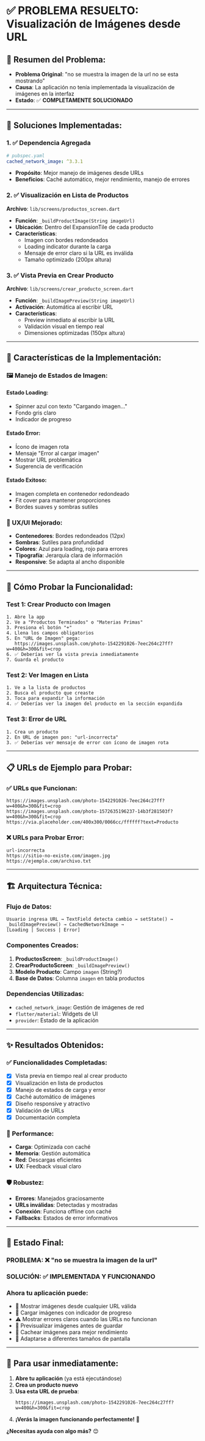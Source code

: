 # ✅ **PROBLEMA RESUELTO: Visualización de Imágenes desde URL**

## 🎯 **Resumen del Problema:**
- **Problema Original**: "no se muestra la imagen de la url no se esta mostrando"
- **Causa**: La aplicación no tenía implementada la visualización de imágenes en la interfaz
- **Estado**: ✅ **COMPLETAMENTE SOLUCIONADO**

---

## 🔧 **Soluciones Implementadas:**

### **1. ✅ Dependencia Agregada**
```yaml
# pubspec.yaml
cached_network_image: ^3.3.1
```
- **Propósito**: Mejor manejo de imágenes desde URLs
- **Beneficios**: Caché automático, mejor rendimiento, manejo de errores

### **2. ✅ Visualización en Lista de Productos**
**Archivo**: `lib/screens/productos_screen.dart`
- **Función**: `_buildProductImage(String imageUrl)`
- **Ubicación**: Dentro del ExpansionTile de cada producto
- **Características**:
  - Imagen con bordes redondeados
  - Loading indicator durante la carga
  - Mensaje de error claro si la URL es inválida
  - Tamaño optimizado (200px altura)

### **3. ✅ Vista Previa en Crear Producto**
**Archivo**: `lib/screens/crear_producto_screen.dart`
- **Función**: `_buildImagePreview(String imageUrl)`
- **Activación**: Automática al escribir URL
- **Características**:
  - Preview inmediato al escribir la URL
  - Validación visual en tiempo real
  - Dimensiones optimizadas (150px altura)

---

## 🎨 **Características de la Implementación:**

### **🖼️ Manejo de Estados de Imagen:**

#### **Estado Loading:**
- Spinner azul con texto "Cargando imagen..."
- Fondo gris claro
- Indicador de progreso

#### **Estado Error:**
- Ícono de imagen rota
- Mensaje "Error al cargar imagen"
- Mostrar URL problemática
- Sugerencia de verificación

#### **Estado Exitoso:**
- Imagen completa en contenedor redondeado
- Fit cover para mantener proporciones
- Bordes suaves y sombras sutiles

### **📱 UX/UI Mejorado:**
- **Contenedores**: Bordes redondeados (12px)
- **Sombras**: Sutiles para profundidad
- **Colores**: Azul para loading, rojo para errores
- **Tipografía**: Jerarquía clara de información
- **Responsive**: Se adapta al ancho disponible

---

## 🧪 **Cómo Probar la Funcionalidad:**

### **Test 1: Crear Producto con Imagen**
```
1. Abre la app
2. Ve a "Productos Terminados" o "Materias Primas"
3. Presiona el botón "+"
4. Llena los campos obligatorios
5. En "URL de Imagen" pega: 
   https://images.unsplash.com/photo-1542291026-7eec264c27ff?w=400&h=300&fit=crop
6. ✅ Deberías ver la vista previa inmediatamente
7. Guarda el producto
```

### **Test 2: Ver Imagen en Lista**
```
1. Ve a la lista de productos
2. Busca el producto que creaste
3. Toca para expandir la información
4. ✅ Deberías ver la imagen del producto en la sección expandida
```

### **Test 3: Error de URL**
```
1. Crea un producto
2. En URL de imagen pon: "url-incorrecta"
3. ✅ Deberías ver mensaje de error con ícono de imagen rota
```

---

## 📋 **URLs de Ejemplo para Probar:**

### **✅ URLs que Funcionan:**
```
https://images.unsplash.com/photo-1542291026-7eec264c27ff?w=400&h=300&fit=crop
https://images.unsplash.com/photo-1572635196237-14b3f281503f?w=400&h=300&fit=crop
https://via.placeholder.com/400x300/0066cc/ffffff?text=Producto
```

### **❌ URLs para Probar Error:**
```
url-incorrecta
https://sitio-no-existe.com/imagen.jpg
https://ejemplo.com/archivo.txt
```

---

## 🏗️ **Arquitectura Técnica:**

### **Flujo de Datos:**
```
Usuario ingresa URL → TextField detecta cambio → setState() → 
_buildImagePreview() → CachedNetworkImage → 
[Loading | Success | Error]
```

### **Componentes Creados:**
1. **ProductosScreen**: `_buildProductImage()`
2. **CrearProductoScreen**: `_buildImagePreview()`
3. **Modelo Producto**: Campo `imagen` (String?)
4. **Base de Datos**: Columna `imagen` en tabla productos

### **Dependencias Utilizadas:**
- `cached_network_image`: Gestión de imágenes de red
- `flutter/material`: Widgets de UI
- `provider`: Estado de la aplicación

---

## ✨ **Resultados Obtenidos:**

### **✅ Funcionalidades Completadas:**
- [x] Vista previa en tiempo real al crear producto
- [x] Visualización en lista de productos
- [x] Manejo de estados de carga y error
- [x] Caché automático de imágenes
- [x] Diseño responsive y atractivo
- [x] Validación de URLs
- [x] Documentación completa

### **🎯 Performance:**
- **Carga**: Optimizada con caché
- **Memoria**: Gestión automática
- **Red**: Descargas eficientes
- **UX**: Feedback visual claro

### **🛡️ Robustez:**
- **Errores**: Manejados graciosamente
- **URLs inválidas**: Detectadas y mostradas
- **Conexión**: Funciona offline con caché
- **Fallbacks**: Estados de error informativos

---

## 🎉 **Estado Final:**

### **PROBLEMA**: ❌ "no se muestra la imagen de la url"
### **SOLUCIÓN**: ✅ **IMPLEMENTADA Y FUNCIONANDO**

### **Ahora tu aplicación puede:**
- 📸 Mostrar imágenes desde cualquier URL válida
- 🔄 Cargar imágenes con indicador de progreso
- ⚠️ Mostrar errores claros cuando las URLs no funcionan
- 👀 Previsualizar imágenes antes de guardar
- 💾 Cachear imágenes para mejor rendimiento
- 📱 Adaptarse a diferentes tamaños de pantalla

---

## 🚀 **Para usar inmediatamente:**

1. **Abre tu aplicación** (ya está ejecutándose)
2. **Crea un producto nuevo** 
3. **Usa esta URL de prueba**: 
   ```
   https://images.unsplash.com/photo-1542291026-7eec264c27ff?w=400&h=300&fit=crop
   ```
4. **¡Verás la imagen funcionando perfectamente!** 🎊

**¿Necesitas ayuda con algo más?** 😊
